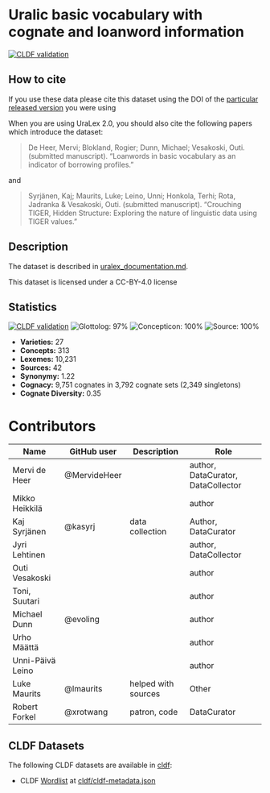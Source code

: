 # Uralic basic vocabulary with cognate and loanword information

[![CLDF validation](https://github.com/lexibank/uralex/workflows/CLDF-validation/badge.svg)](https://github.com/lexibank/uralex/actions?query=workflow%3ACLDF-validation)

## How to cite

If you use these data please cite
this dataset using the DOI of the [particular released version](releases/) you were using

When you are using UraLex 2.0, you should also cite the following papers which introduce the dataset:

> De Heer, Mervi; Blokland, Rogier; Dunn, Michael; Vesakoski, Outi. (submitted manuscript). “Loanwords in basic vocabulary as an indicator of borrowing profiles.”

and

> Syrjänen, Kaj; Maurits, Luke; Leino, Unni; Honkola, Terhi; Rota, Jadranka & Vesakoski, Outi. (submitted manuscript). “Crouching TIGER, Hidden Structure: Exploring the nature of linguistic data using TIGER values.”


## Description

The dataset is described in [uralex_documentation.md](uralex_documentation.md).


This dataset is licensed under a CC-BY-4.0 license

## Statistics


[![CLDF validation](https://github.com/lexibank/uralex/workflows/CLDF-validation/badge.svg)](https://github.com/lexibank/uralex/actions?query=workflow%3ACLDF-validation)
![Glottolog: 97%](https://img.shields.io/badge/Glottolog-97%25-green.svg "Glottolog: 97%")
![Concepticon: 100%](https://img.shields.io/badge/Concepticon-100%25-brightgreen.svg "Concepticon: 100%")
![Source: 100%](https://img.shields.io/badge/Source-100%25-brightgreen.svg "Source: 100%")

- **Varieties:** 27
- **Concepts:** 313
- **Lexemes:** 10,231
- **Sources:** 42
- **Synonymy:** 1.22
- **Cognacy:** 9,751 cognates in 3,792 cognate sets (2,349 singletons)
- **Cognate Diversity:** 0.35

# Contributors

Name               | GitHub user     | Description | Role
---                | ---             | ---         | ---
Mervi de Heer | @MervideHeer | | author, DataCurator, DataCollector
Mikko Heikkilä | | | author
Kaj Syrjänen | @kasyrj | data collection | Author, DataCurator
Jyri Lehtinen | | | author, DataCollector
Outi Vesakoski | | | author 
Toni, Suutari | | | author
Michael Dunn | @evoling | | author
Urho Määttä | | | author
Unni-Päivä Leino | | | author
Luke Maurits | @lmaurits | helped with sources | Other
Robert Forkel | @xrotwang | patron, code      | DataCurator





## CLDF Datasets

The following CLDF datasets are available in [cldf](cldf):

- CLDF [Wordlist](https://github.com/cldf/cldf/tree/master/modules/Wordlist) at [cldf/cldf-metadata.json](cldf/cldf-metadata.json)